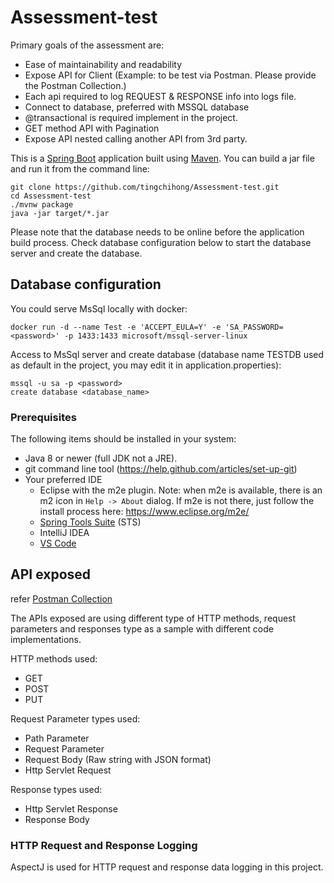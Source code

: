 # Assessment-test

Primary goals of the assessment are:
* Ease of maintainability and readability
* Expose API for Client (Example: to be test via Postman. Please provide the Postman Collection.)
* Each api required to log REQUEST & RESPONSE info into logs file.
* Connect to database, preferred with MSSQL database
* @transactional is required implement in the project.
* GET method API with Pagination
* Expose API nested calling another API from 3rd party.


This is a [Spring Boot](https://spring.io/guides/gs/spring-boot) application built using [Maven](https://spring.io/guides/gs/maven/).
You can build a jar file and run it from the command line:


```
git clone https://github.com/tingchihong/Assessment-test.git
cd Assessment-test
./mvnw package
java -jar target/*.jar
```
Please note that the database needs to be online before the application build process.
Check database configuration below to start the database server and create the database.

## Database configuration
You could serve MsSql locally with docker:

```
docker run -d --name Test -e 'ACCEPT_EULA=Y' -e 'SA_PASSWORD=<password>' -p 1433:1433 microsoft/mssql-server-linux
```
Access to MsSql server and create database
(database name TESTDB used as default in the project, you may edit it in application.properties):
```
mssql -u sa -p <password>
create database <database_name>
```

### Prerequisites
The following items should be installed in your system:
* Java 8 or newer (full JDK not a JRE).
* git command line tool (https://help.github.com/articles/set-up-git)
* Your preferred IDE 
  * Eclipse with the m2e plugin. Note: when m2e is available, there is an m2 icon in `Help -> About` dialog. If m2e is
  not there, just follow the install process here: https://www.eclipse.org/m2e/
  * [Spring Tools Suite](https://spring.io/tools) (STS)
  * IntelliJ IDEA
  * [VS Code](https://code.visualstudio.com)
  
## API exposed
refer [Postman Collection](https://www.getpostman.com/collections/cefd2cc2b63c93d3a763)

The APIs exposed are using different type of HTTP methods, request parameters and responses type as a sample with different code implementations.

HTTP methods used: 
* GET
* POST
* PUT

Request Parameter types used:
* Path Parameter
* Request Parameter
* Request Body (Raw string with JSON format)
* Http Servlet Request

Response types used:
* Http Servlet Response
* Response Body

### HTTP Request and Response Logging
AspectJ is used for HTTP request and response data logging in this project.


